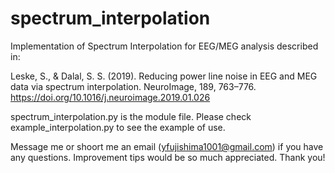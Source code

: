 # spectrum_interpolation
Implementation of Spectrum Interpolation for EEG/MEG analysis described in:

Leske, S., & Dalal, S. S. (2019). Reducing power line noise in EEG and MEG data via spectrum interpolation. NeuroImage, 189, 763–776. https://doi.org/10.1016/j.neuroimage.2019.01.026

spectrum_interpolation.py is the module file. Please check example_interpolation.py to see the example of use.

Message me or shoort me an email (yfujishima1001@gmail.com) if you have any questions.
Improvement tips would be so much appreciated. Thank you!
